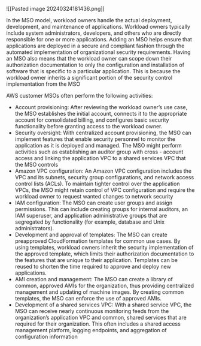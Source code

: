 ![[Pasted image 20240324181436.png]]

In the MSO model, workload owners handle the actual deployment, development, and maintenance of applications. Workload owners typically include system administrators, developers, and others who are directly responsible for one or more applications. Adding an MSO helps ensure that applications are deployed in a secure and compliant fashion through the automated implementation of organizational security requirements. Having an MSO also means that the workload owner can scope down their authorization documentation to only the configuration and installation of software that is specific to a particular application. This is because the workload owner inherits a significant portion of the security control implementation from the MSO

AWS customer MSOs often perform the following activities:
- Account provisioning: After reviewing the workload owner’s use case, the MSO establishes the initial account, connects it to the appropriate account for consolidated billing, and configures basic security functionality before granting access to the workload owner.
- Security oversight: With centralized account provisioning, the MSO can implement features that enable security personnel to monitor the application as it is deployed and managed. The MSO might perform activities such as establishing an auditor group with cross - account access and linking the application VPC to a shared services VPC that the MSO controls
- Amazon VPC configuration: An Amazon VPC configuration includes the VPC and its subnets, security group configurations, and network access control lists (ACLs). To maintain tighter control over the application VPCs, the MSO might retain control of VPC configuration and require the workload owner to request wanted changes to network security
- IAM configuration: The MSO can create user groups and assign permissions. This can include creating groups for internal auditors, an IAM superuser, and application administrative groups that are segregated by functionality (for example, database and Unix administrators).
- Development and approval of templates: The MSO can create preapproved CloudFormation templates for common use cases. By using templates, workload owners inherit the security implementation of the approved template, which limits their authorization documentation to the features that are unique to their application. Templates can be reused to shorten the time required to approve and deploy new applications.
- AMI creation and management: The MSO can create a library of common, approved AMIs for the organization, thus providing centralized management and updating of machine images. By creating common templates, the MSO can enforce the use of approved AMIs.
- Development of a shared services VPC: With a shared service VPC, the MSO can receive nearly continuous monitoring feeds from the organization’s application VPC and common, shared services that are required for their organization. This often includes a shared access management platform, logging endpoints, and aggregation of configuration information